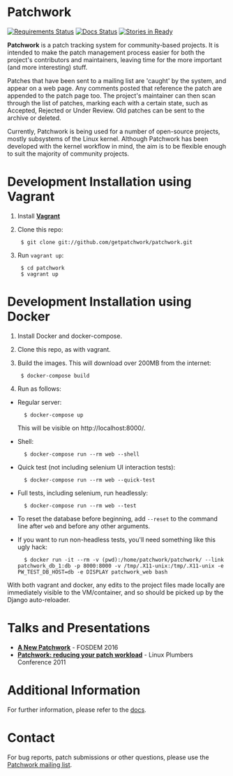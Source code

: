 # Patchwork

[![Requirements Status][badge-req-img]][badge-req-ref]
[![Docs Status][badge-doc-img]][badge-doc-ref]
[![Stories in Ready][badge-waffle-img]][badge-waffle-ref]

**Patchwork** is a patch tracking system for community-based projects. It is
intended to make the patch management process easier for both the project's
contributors and maintainers, leaving time for the more important (and more
interesting) stuff.

Patches that have been sent to a mailing list are 'caught' by the system, and
appear on a web page. Any comments posted that reference the patch are appended
to the patch page too. The project's maintainer can then scan through the list
of patches, marking each with a certain state, such as Accepted, Rejected or
Under Review. Old patches can be sent to the archive or deleted.

Currently, Patchwork is being used for a number of open-source projects, mostly
subsystems of the Linux kernel. Although Patchwork has been developed with the
kernel workflow in mind, the aim is to be flexible enough to suit the majority
of community projects.

# Development Installation using Vagrant

1. Install [**Vagrant**][ref-vagrant]
2. Clone this repo:

        $ git clone git://github.com/getpatchwork/patchwork.git

3. Run `vagrant up`:

        $ cd patchwork
        $ vagrant up

# Development Installation using Docker

1. Install Docker and docker-compose.
2. Clone this repo, as with vagrant.
3. Build the images. This will download over 200MB from the internet:

        $ docker-compose build

4. Run as follows:

  * Regular server:

          $ docker-compose up

    This will be visible on http://localhost:8000/.

  * Shell:

          $ docker-compose run --rm web --shell

  * Quick test (not including selenium UI interaction tests):

          $ docker-compose run --rm web --quick-test

  * Full tests, including selenium, run headlessly:

          $ docker-compose run --rm web --test

  * To reset the database before beginning, add `--reset` to the command line after `web` and before any other arguments.

  * If you want to run non-headless tests, you'll need something like this ugly hack:

          $ docker run -it --rm -v (pwd):/home/patchwork/patchwork/ --link patchwork_db_1:db -p 8000:8000 -v /tmp/.X11-unix:/tmp/.X11-unix -e PW_TEST_DB_HOST=db -e DISPLAY patchwork_web bash

With both vagrant and docker, any edits to the project files made locally are immediately visible to the VM/container, and so should be picked up by the Django auto-reloader.

# Talks and Presentations

* [**A New Patchwork**][pdf-fosdem] - FOSDEM 2016
* [**Patchwork: reducing your patch workload**][pdf-plumbers] - Linux Plumbers
  Conference 2011

# Additional Information

For further information, please refer to the [docs][docs].

# Contact

For bug reports, patch submissions or other questions, please use the
[Patchwork mailing list][pw-ml].

[badge-doc-ref]: https://patchwork.readthedocs.org/en/latest/
[badge-doc-img]: https://readthedocs.org/projects/patchwork/badge/?version=latest
[badge-req-ref]: https://requires.io/github/getpatchwork/patchwork/requirements/?branch=master
[badge-req-img]: https://requires.io/github/getpatchwork/patchwork/requirements.svg?branch=master
[badge-waffle-ref]: https://waffle.io/getpatchwork/patchwork
[badge-waffle-img]: https://badge.waffle.io/getpatchwork/patchwork.svg?label=ready&title=Ready
[docs]: https://patchwork.readthedocs.org/en/latest/
[pdf-fosdem]: https://speakerdeck.com/stephenfin/a-new-patchwork-bringing-ci-patch-tracking-and-more-to-the-mailing-list
[pdf-plumbers]: https://www.linuxplumbersconf.org/2011/ocw/system/presentations/255/original/patchwork.pdf
[pw-ml]: https://ozlabs.org/mailman/listinfo/patchwork
[ref-vagrant]: https://www.vagrantup.com/docs/getting-started/
